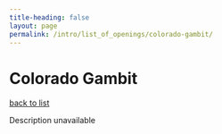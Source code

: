 ```yaml
---
title-heading: false
layout: page
permalink: /intro/list_of_openings/colorado-gambit/
---
```


# Colorado Gambit

[back to list](../../list_of_openings)

Description unavailable